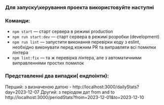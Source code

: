 ### Для запуску\керування проекта використовуйте наступні
### Команди:

- `npm start` &mdash; старт сервера в режимі production
- `npm run start:dev` &mdash; старт сервера в режимі розробки (development)
- `npm run lint` &mdash; запустити виконання перевірки коду з eslint, необхідно виконувати перед кожним PR та виправляти всі помилки лінтера
- `npm lint:fix` &mdash; та ж перевірка лінтера, але з автоматичними виправленнями простих помилок


### Представленні два випадки( ендпоінти):

Перший: з визначеною датою -  http://localhost:3000/dailyStats?day=2023-12-07
Другий: з періодом дат from and to  http://localhost:3000/periodStats?from=2023-12-01&to=2023-12-10